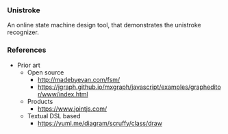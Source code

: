 ### Unistroke
An online state machine design tool, that demonstrates the unistroke recognizer.

### References
 - Prior art
   - Open source
     - http://madebyevan.com/fsm/
	 - https://jgraph.github.io/mxgraph/javascript/examples/grapheditor/www/index.html
   - Products
     - https://www.jointjs.com/
   - Textual DSL based
     - https://yuml.me/diagram/scruffy/class/draw
